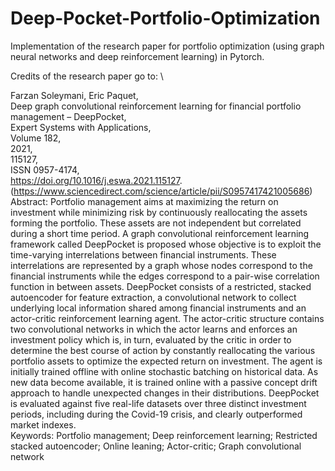 # Deep-Pocket-Portfolio-Optimization
Implementation of the research paper for portfolio optimization (using graph neural networks and deep reinforcement learning) in Pytorch.

Credits of the research paper go to: \

Farzan Soleymani, Eric Paquet, \
Deep graph convolutional reinforcement learning for financial portfolio management – DeepPocket, \
Expert Systems with Applications, \
Volume 182, \
2021, \
115127, \
ISSN 0957-4174, \
https://doi.org/10.1016/j.eswa.2021.115127. \
(https://www.sciencedirect.com/science/article/pii/S0957417421005686) \
Abstract: Portfolio management aims at maximizing the return on investment while minimizing risk by continuously reallocating the assets forming the portfolio. These assets are not independent but correlated during a short time period. A graph convolutional reinforcement learning framework called DeepPocket is proposed whose objective is to exploit the time-varying interrelations between financial instruments. These interrelations are represented by a graph whose nodes correspond to the financial instruments while the edges correspond to a pair-wise correlation function in between assets. DeepPocket consists of a restricted, stacked autoencoder for feature extraction, a convolutional network to collect underlying local information shared among financial instruments and an actor-critic reinforcement learning agent. The actor-critic structure contains two convolutional networks in which the actor learns and enforces an investment policy which is, in turn, evaluated by the critic in order to determine the best course of action by constantly reallocating the various portfolio assets to optimize the expected return on investment. The agent is initially trained offline with online stochastic batching on historical data. As new data become available, it is trained online with a passive concept drift approach to handle unexpected changes in their distributions. DeepPocket is evaluated against five real-life datasets over three distinct investment periods, including during the Covid-19 crisis, and clearly outperformed market indexes. \
Keywords: Portfolio management; Deep reinforcement learning; Restricted stacked autoencoder; Online leaning; Actor-critic; Graph convolutional network
